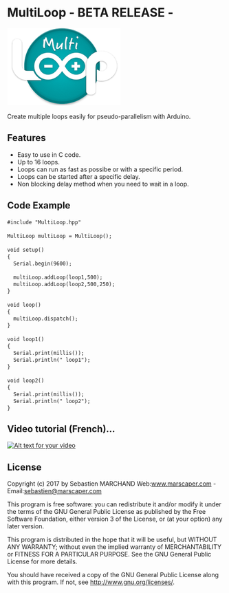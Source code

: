 # MultiLoop - BETA RELEASE -
![Alt text](/MultiLoop.png?raw=true "Optional Title")

Create multiple loops easily for pseudo-parallelism with Arduino.

## Features
- Easy to use in C code.
- Up to 16 loops.
- Loops can run as fast as possibe or with a specific period.
- Loops can be started after a specific delay.
- Non blocking delay method when you need to wait in a loop.

## Code Example

```
#include "MultiLoop.hpp"

MultiLoop multiLoop = MultiLoop();

void setup()
{
  Serial.begin(9600);
  
  multiLoop.addLoop(loop1,500);
  multiLoop.addLoop(loop2,500,250);
}

void loop()
{
  multiLoop.dispatch();
}

void loop1()
{
  Serial.print(millis());
  Serial.println(" loop1");
}

void loop2()
{
  Serial.print(millis());
  Serial.println(" loop2");
}
```

## Video tutorial (French)...

[![Alt text for your video](https://img.youtube.com/vi/s0Ovzg3ystU/0.jpg)](https://www.youtube.com/watch?v=s0Ovzg3ystU)

## License

Copyright (c) 2017 by Sebastien MARCHAND 
Web:www.marscaper.com - Email:sebastien@marscaper.com

This program is free software: you can redistribute it and/or modify
it under the terms of the GNU General Public License as published by
the Free Software Foundation, either version 3 of the License, or
(at your option) any later version.

This program is distributed in the hope that it will be useful,
but WITHOUT ANY WARRANTY; without even the implied warranty of
MERCHANTABILITY or FITNESS FOR A PARTICULAR PURPOSE.  See the
GNU General Public License for more details.

You should have received a copy of the GNU General Public License
along with this program.  If not, see <http://www.gnu.org/licenses/>.
